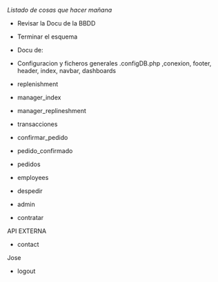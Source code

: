 *Listado de cosas que hacer mañana*
* Revisar la Docu de la BBDD
* Terminar el esquema
* Docu de:
* Configuracion y ficheros generales .configDB.php ,conexion, footer, header, index, navbar, dashboards

* replenishment
* manager_index
* manager_replineshment
- transacciones 

* confirmar_pedido
* pedido_confirmado
* pedidos

* employees
* despedir
* admin
* contratar

API EXTERNA
* contact

Jose
* logout